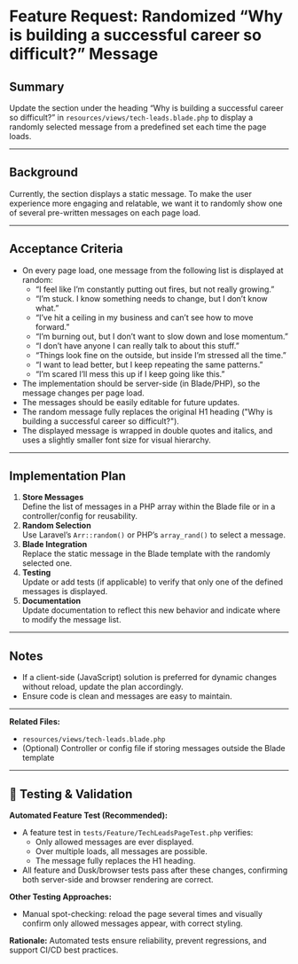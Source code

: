 # Feature Request: Randomized “Why is building a successful career so difficult?” Message

## Summary
Update the section under the heading “Why is building a successful career so difficult?” in `resources/views/tech-leads.blade.php` to display a randomly selected message from a predefined set each time the page loads.

---

## Background
Currently, the section displays a static message. To make the user experience more engaging and relatable, we want it to randomly show one of several pre-written messages on each page load.

---

## Acceptance Criteria
- On every page load, one message from the following list is displayed at random:
    - “I feel like I’m constantly putting out fires, but not really growing.”
    - “I’m stuck. I know something needs to change, but I don’t know what.”
    - “I’ve hit a ceiling in my business and can’t see how to move forward.”
    - “I’m burning out, but I don’t want to slow down and lose momentum.”
    - “I don’t have anyone I can really talk to about this stuff.”
    - “Things look fine on the outside, but inside I’m stressed all the time.”
    - “I want to lead better, but I keep repeating the same patterns.”
    - “I’m scared I’ll mess this up if I keep going like this.”
- The implementation should be server-side (in Blade/PHP), so the message changes per page load.
- The messages should be easily editable for future updates.
- The random message fully replaces the original H1 heading ("Why is building a successful career so difficult?").
- The displayed message is wrapped in double quotes and italics, and uses a slightly smaller font size for visual hierarchy.

---

## Implementation Plan
1. **Store Messages**  
   Define the list of messages in a PHP array within the Blade file or in a controller/config for reusability.
2. **Random Selection**  
   Use Laravel’s `Arr::random()` or PHP’s `array_rand()` to select a message.
3. **Blade Integration**  
   Replace the static message in the Blade template with the randomly selected one.
4. **Testing**  
   Update or add tests (if applicable) to verify that only one of the defined messages is displayed.
5. **Documentation**  
   Update documentation to reflect this new behavior and indicate where to modify the message list.

---

## Notes
- If a client-side (JavaScript) solution is preferred for dynamic changes without reload, update the plan accordingly.
- Ensure code is clean and messages are easy to maintain.

---

**Related Files:**  
- `resources/views/tech-leads.blade.php`  
- (Optional) Controller or config file if storing messages outside the Blade template

---

## 🧪 Testing & Validation

**Automated Feature Test (Recommended):**
- A feature test in `tests/Feature/TechLeadsPageTest.php` verifies:
  - Only allowed messages are ever displayed.
  - Over multiple loads, all messages are possible.
  - The message fully replaces the H1 heading.
- All feature and Dusk/browser tests pass after these changes, confirming both server-side and browser rendering are correct.

**Other Testing Approaches:**
- Manual spot-checking: reload the page several times and visually confirm only allowed messages appear, with correct styling.

**Rationale:**
Automated tests ensure reliability, prevent regressions, and support CI/CD best practices.
